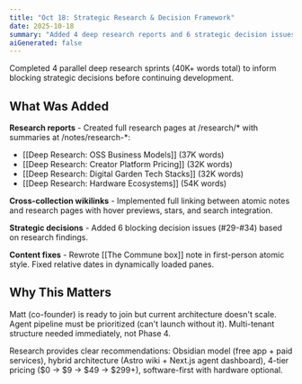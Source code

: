 ```yaml
---
title: "Oct 18: Strategic Research & Decision Framework"
date: 2025-10-18
summary: "Added 4 deep research reports and 6 strategic decision issues"
aiGenerated: false
---
```


Completed 4 parallel deep research sprints (40K+ words total) to inform blocking strategic decisions before continuing development.

## What Was Added

**Research reports** - Created full research pages at /research/* with summaries at /notes/research-*:
- [[Deep Research: OSS Business Models]] (37K words)
- [[Deep Research: Creator Platform Pricing]] (32K words)
- [[Deep Research: Digital Garden Tech Stacks]] (32K words)
- [[Deep Research: Hardware Ecosystems]] (54K words)

**Cross-collection wikilinks** - Implemented full linking between atomic notes and research pages with hover previews, stars, and search integration.

**Strategic decisions** - Added 6 blocking decision issues (#29-#34) based on research findings.

**Content fixes** - Rewrote [[The Commune box]] note in first-person atomic style. Fixed relative dates in dynamically loaded panes.

## Why This Matters

Matt (co-founder) is ready to join but current architecture doesn't scale. Agent pipeline must be prioritized (can't launch without it). Multi-tenant structure needed immediately, not Phase 4.

Research provides clear recommendations: Obsidian model (free app + paid services), hybrid architecture (Astro wiki + Next.js agent dashboard), 4-tier pricing ($0 → $9 → $49 → $299+), software-first with hardware optional.
